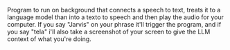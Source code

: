 Program to run on background that connects a speech to text, treats it to a language model than into a texto to speech and then play the audio for your computer.
If you say "Jarvis" on your phrase it'll trigger the program, and if you say "tela" i'll also take a screenshot of your screen to give the LLM context of what you're doing.
